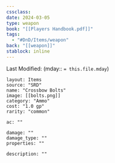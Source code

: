 ```yaml
---
cssclass: 
date: 2024-03-05
type: weapon
book: "[[Players Handbook.pdf]]"
tags:
  - "#DnD/Items/weapon"
back: "[[weapon]]"
stablock: inline
---
```

Last Modified: (mday:: `= this.file.mday`)


```statblock
layout: Items
source: "SRD"
name: "Crossbow Bolts"
image: [[bolts.png]]
category: "Ammo"
cost: "1.0 gp"
rarity: "common"

ac: ""

damage: ""
damage_type: ""
properties: ""

description: ""
```